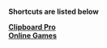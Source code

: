 **Shortcuts are listed below**

**[Clipboard Pro](Shortcuts/Clipboard-Pro/)**
<br>
**[Online Games](Shortcuts/Online-Games/)**
